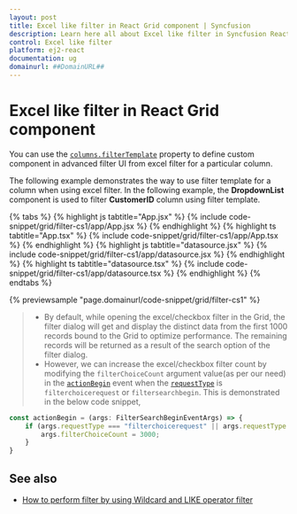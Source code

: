 ```yaml
---
layout: post
title: Excel like filter in React Grid component | Syncfusion
description: Learn here all about Excel like filter in Syncfusion React Grid component of Syncfusion Essential JS 2 and more.
control: Excel like filter 
platform: ej2-react
documentation: ug
domainurl: ##DomainURL##
---
```


# Excel like filter in React Grid component

You can use the [`columns.filterTemplate`](https://ej2.syncfusion.com/angular/documentation/api/grid/column/#filtertemplate) property to define custom component in advanced filter UI from excel filter for a particular column.

The following example demonstrates the way to use filter template for a column when using excel filter. In the following example, the **DropdownList** component is used to filter **CustomerID** column using filter template.

{% tabs %}
{% highlight js tabtitle="App.jsx" %}
{% include code-snippet/grid/filter-cs1/app/App.jsx %}
{% endhighlight %}
{% highlight ts tabtitle="App.tsx" %}
{% include code-snippet/grid/filter-cs1/app/App.tsx %}
{% endhighlight %}
{% highlight js tabtitle="datasource.jsx" %}
{% include code-snippet/grid/filter-cs1/app/datasource.jsx %}
{% endhighlight %}
{% highlight ts tabtitle="datasource.tsx" %}
{% include code-snippet/grid/filter-cs1/app/datasource.tsx %}
{% endhighlight %}
{% endtabs %}

 {% previewsample "page.domainurl/code-snippet/grid/filter-cs1" %}

> * By default, while opening the excel/checkbox filter in the Grid, the filter dialog will get and display the distinct data from the first 1000 records bound to the Grid to optimize performance. The remaining records will be returned as a result of the search option of the filter dialog.
> * However, we can increase the excel/checkbox filter count by modifying the `filterChoiceCount` argument value(as per our need) in the [`actionBegin`](https://ej2.syncfusion.com/angular/documentation/api/grid/#actionBegin) event when the [`requestType`](https://ej2.syncfusion.com/angular/documentation/api/grid/filterEventArgs/#requesttype) is `filterchoicerequest` or `filtersearchbegin`. This is demonstrated in the below code snippet,

```ts
const actionBegin = (args: FilterSearchBeginEventArgs) => {
    if (args.requestType === "filterchoicerequest" || args.requestType === "filtersearchbegin") {
        args.filterChoiceCount = 3000;
    }
}
```

## See also

* [How to perform filter by using Wildcard and LIKE operator filter](./filtering/#wildcard-and-like-operator-filter)